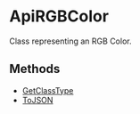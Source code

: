 # ApiRGBColor

Class representing an RGB Color.

## Methods

- [GetClassType](./Methods/GetClassType.md)
- [ToJSON](./Methods/ToJSON.md)